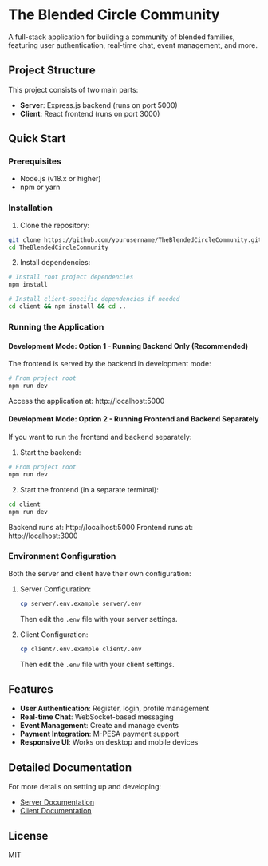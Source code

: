 # The Blended Circle Community

A full-stack application for building a community of blended families, featuring user authentication, real-time chat, event management, and more.

## Project Structure

This project consists of two main parts:

- **Server**: Express.js backend (runs on port 5000)
- **Client**: React frontend (runs on port 3000)

## Quick Start

### Prerequisites
- Node.js (v18.x or higher)
- npm or yarn

### Installation

1. Clone the repository:
```bash
git clone https://github.com/yourusername/TheBlendedCircleCommunity.git
cd TheBlendedCircleCommunity
```

2. Install dependencies:
```bash
# Install root project dependencies
npm install

# Install client-specific dependencies if needed
cd client && npm install && cd ..
```

### Running the Application

#### Development Mode: Option 1 - Running Backend Only (Recommended)
The frontend is served by the backend in development mode:

```bash
# From project root
npm run dev
```

Access the application at: http://localhost:5000

#### Development Mode: Option 2 - Running Frontend and Backend Separately
If you want to run the frontend and backend separately:

1. Start the backend:
```bash
# From project root
npm run dev
```

2. Start the frontend (in a separate terminal):
```bash
cd client
npm run dev
```

Backend runs at: http://localhost:5000
Frontend runs at: http://localhost:3000

### Environment Configuration

Both the server and client have their own configuration:

1. Server Configuration:
   ```bash
   cp server/.env.example server/.env
   ```
   Then edit the `.env` file with your server settings.

2. Client Configuration:
   ```bash
   cp client/.env.example client/.env
   ```
   Then edit the `.env` file with your client settings.

## Features

- **User Authentication**: Register, login, profile management
- **Real-time Chat**: WebSocket-based messaging
- **Event Management**: Create and manage events
- **Payment Integration**: M-PESA payment support
- **Responsive UI**: Works on desktop and mobile devices

## Detailed Documentation

For more details on setting up and developing:

- [Server Documentation](./server/README.md)
- [Client Documentation](./client/README.md)

## License

MIT 